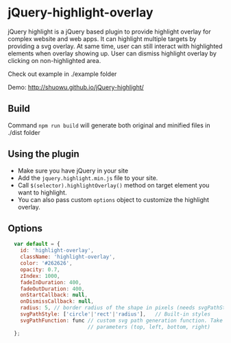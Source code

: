 # jQuery-highlight-overlay
jQuery highlight is a jQuery based plugin to provide highlight overlay for complex website and web apps. 
It can highlight multiple targets by providing a svg overlay. 
At same time, user can still interact with highlighted elements when overlay showing up. 
User can dismiss highlight overlay by clicking on non-highlighted area.

Check out example in ./example folder

Demo: http://shuowu.github.io/jQuery-highlight/

## Build
Command `npm run build` will generate both original and minified files in ./dist folder

## Using the plugin
- Make sure you have jQuery in your site
- Add the `jquery.highlight.min.js` file to your site.
- Call `$(selector).highlightOverlay()` method on target element you want to highlight.
- You can also pass custom `options` object to customize the highlight overlay.

## Options
```javascript
  var default = {
    id: 'highlight-overlay',
    className: 'highlight-overlay',
    color: '#262626',
    opacity: 0.7,
    zIndex: 1000,
    fadeInDuration: 400,
    fadeOutDuration: 400,
    onStartCallback: null,
    onDismissCallback: null,
    radius: 5, // border radius of the shape in pixels (needs svgPathStyle = radius)
    svgPathStyle: ['circle'|'rect'|'radius'],   // Built-in styles
    svgPathFunction: func // custom svg path generation function. Take 
                          // parameters (top, left, bottom, right) 
  };
```

